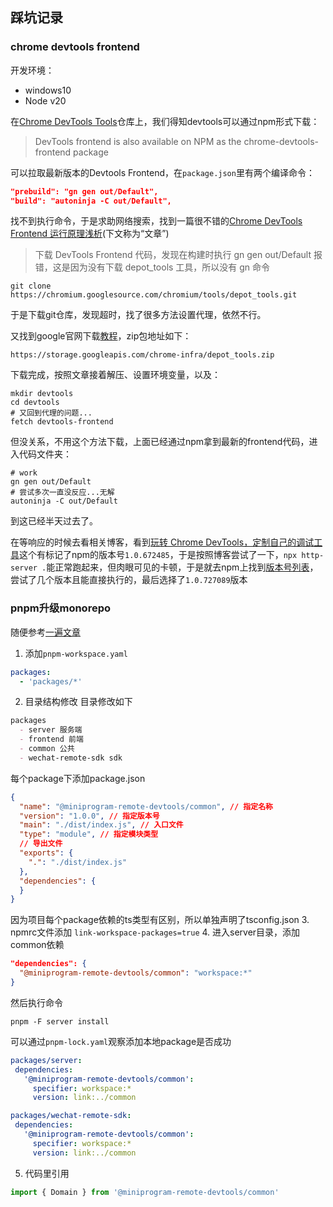 ## 踩坑记录
### chrome devtools frontend
开发环境：
* windows10
* Node v20

在[Chrome DevTools Tools](https://github.com/ChromeDevTools/devtools-frontend)仓库上，我们得知devtools可以通过npm形式下载：

> DevTools frontend is also available on NPM as the chrome-devtools-frontend package

可以拉取最新版本的Devtools Frontend，在`package.json`里有两个编译命令：
```json
"prebuild": "gn gen out/Default",
"build": "autoninja -C out/Default",
```
找不到执行命令，于是求助网络搜索，找到一篇很不错的[Chrome DevTools Frontend 运行原理浅析](https://zhaomenghuan.js.org/blog/chrome-devtools-frontend-analysis-of-principle.html)(下文称为“文章”)

> 下载 DevTools Frontend 代码，发现在构建时执行 gn gen out/Default 报错，这是因为没有下载 depot_tools 工具，所以没有 gn 命令

```
git clone https://chromium.googlesource.com/chromium/tools/depot_tools.git
```
于是下载git仓库，发现超时，找了很多方法设置代理，依然不行。

又找到google官网下载[教程](https://commondatastorage.googleapis.com/chrome-infra-docs/flat/depot_tools/docs/html/depot_tools_tutorial.html#_setting_up)，zip包地址如下：
```
https://storage.googleapis.com/chrome-infra/depot_tools.zip
```
下载完成，按照文章接着解压、设置环境变量，以及：
```shell
mkdir devtools
cd devtools
# 又回到代理的问题...
fetch devtools-frontend
```
但没关系，不用这个方法下载，上面已经通过npm拿到最新的frontend代码，进入代码文件夹：
```shell
# work
gn gen out/Default
# 尝试多次一直没反应...无解
autoninja -C out/Default
```
到这已经半天过去了。

在等响应的时候去看相关博客，看到[玩转 Chrome DevTools，定制自己的调试工具](https://cloud.tencent.com/developer/article/2159924)这个有标记了npm的版本号`1.0.672485`，于是按照博客尝试了一下，`npx http-server .`能正常跑起来，但肉眼可见的卡顿，于是就去npm上找到[版本号列表](https://www.npmjs.com/package/chrome-devtools-frontend?activeTab=versions)，尝试了几个版本且能直接执行的，最后选择了`1.0.727089`版本

### pnpm升级monorepo
随便参考[一遍文章](https://dev.to/vinomanick/create-a-monorepo-using-pnpm-workspace-1ebn)
1. 添加`pnpm-workspace.yaml`
```yaml
packages: 
  - 'packages/*'
```
2. 目录结构修改
目录修改如下
```md
packages
  - server 服务端
  - frontend 前端
  - common 公共
  - wechat-remote-sdk sdk
```
每个package下添加package.json
```json
{
  "name": "@miniprogram-remote-devtools/common", // 指定名称
  "version": "1.0.0", // 指定版本号
  "main": "./dist/index.js", // 入口文件
  "type": "module", // 指定模块类型
  // 导出文件
  "exports": {
    ".": "./dist/index.js"
  },
  "dependencies": {
  }
}
```
因为项目每个package依赖的ts类型有区别，所以单独声明了tsconfig.json
3. npmrc文件添加 `link-workspace-packages=true`
4. 进入server目录，添加common依赖
```json
"dependencies": {
  "@miniprogram-remote-devtools/common": "workspace:*"
}
```
然后执行命令
```shell
pnpm -F server install
```
可以通过`pnpm-lock.yaml`观察添加本地package是否成功
```yaml
packages/server:
 dependencies:
   '@miniprogram-remote-devtools/common':
     specifier: workspace:*
     version: link:../common

packages/wechat-remote-sdk:
 dependencies:
   '@miniprogram-remote-devtools/common':
     specifier: workspace:*
     version: link:../common
```
5. 代码里引用
```ts
import { Domain } from '@miniprogram-remote-devtools/common'
```
